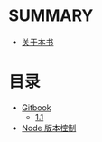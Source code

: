 # SUMMARY

- [关于本书](README.md)

# 目录

- [Gitbook](docs/gitbook_manual/index.md)
  - [1.1](docs/gitbook_manual/install.md)
- [Node 版本控制](docs/nodeversion_control/gnvm_use.md)
